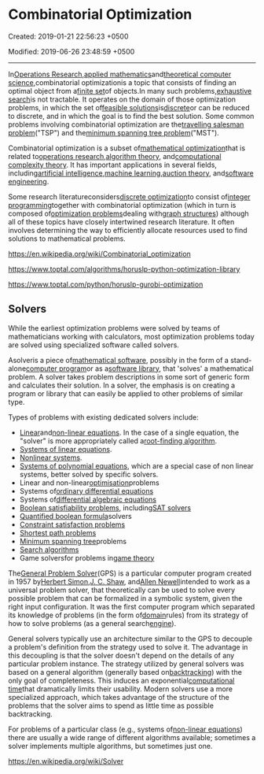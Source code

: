 # Combinatorial Optimization

Created: 2019-01-21 22:56:23 +0500

Modified: 2019-06-26 23:48:59 +0500

---

In[Operations Research](https://en.wikipedia.org/wiki/Operations_Research),[applied mathematics](https://en.wikipedia.org/wiki/Applied_mathematics)and[theoretical computer science](https://en.wikipedia.org/wiki/Theoretical_computer_science),combinatorial optimizationis a topic that consists of finding an optimal object from a[finite set](https://en.wikipedia.org/wiki/Finite_set)of objects.In many such problems,[exhaustive search](https://en.wikipedia.org/wiki/Exhaustive_search)is not tractable. It operates on the domain of those optimization problems, in which the set of[feasible solutions](https://en.wikipedia.org/wiki/Candidate_solution)is[discrete](https://en.wikipedia.org/wiki/Discrete_set)or can be reduced to discrete, and in which the goal is to find the best solution. Some common problems involving combinatorial optimization are the[travelling salesman problem](https://en.wikipedia.org/wiki/Travelling_salesman_problem)("TSP") and the[minimum spanning tree problem](https://en.wikipedia.org/wiki/Minimum_spanning_tree)("MST").

Combinatorial optimization is a subset of[mathematical optimization](https://en.wikipedia.org/wiki/Mathematical_optimization)that is related to[operations research](https://en.wikipedia.org/wiki/Operations_research),[algorithm theory](https://en.wikipedia.org/wiki/Algorithm), and[computational complexity theory](https://en.wikipedia.org/wiki/Computational_complexity_theory). It has important applications in several fields, including[artificial intelligence](https://en.wikipedia.org/wiki/Artificial_intelligence),[machine learning](https://en.wikipedia.org/wiki/Machine_learning),[auction theory](https://en.wikipedia.org/wiki/Auction_theory), and[software engineering](https://en.wikipedia.org/wiki/Software_engineering).

Some research literatureconsiders[discrete optimization](https://en.wikipedia.org/wiki/Discrete_optimization)to consist of[integer programming](https://en.wikipedia.org/wiki/Integer_programming)together with combinatorial optimization (which in turn is composed of[optimization problems](https://en.wikipedia.org/wiki/Optimization_problem)dealing with[graph structures](https://en.wikipedia.org/wiki/Graph_(discrete_mathematics))) although all of these topics have closely intertwined research literature. It often involves determining the way to efficiently allocate resources used to find solutions to mathematical problems.

<https://en.wikipedia.org/wiki/Combinatorial_optimization>

<https://www.toptal.com/algorithms/horuslp-python-optimization-library>

<https://www.toptal.com/python/horuslp-gurobi-optimization>

## Solvers

While the earliest optimization problems were solved by teams of mathematicians working with calculators, most optimization problems today are solved using specialized software called solvers.

Asolveris a piece of[mathematical software](https://en.wikipedia.org/wiki/Mathematical_software), possibly in the form of a stand-alone[computer program](https://en.wikipedia.org/wiki/Computer_program)or as a[software library](https://en.wikipedia.org/wiki/Library_(computing)), that 'solves' a mathematical problem. A solver takes problem descriptions in some sort of generic form and calculates their solution. In a solver, the emphasis is on creating a program or library that can easily be applied to other problems of similar type.

Types of problems with existing dedicated solvers include:
-   [Linear](https://en.wikipedia.org/wiki/Linear_equation)and[non-linear equations](https://en.wikipedia.org/wiki/Non-linear_equation). In the case of a single equation, the "solver" is more appropriately called a[root-finding algorithm](https://en.wikipedia.org/wiki/Root-finding_algorithm).
-   [Systems of linear equations](https://en.wikipedia.org/wiki/System_of_linear_equations).
-   [Nonlinear systems](https://en.wikipedia.org/wiki/Nonlinear_system).
-   [Systems of polynomial equations](https://en.wikipedia.org/wiki/Systems_of_polynomial_equations), which are a special case of non linear systems, better solved by specific solvers.
-   Linear and non-linear[optimisation](https://en.wikipedia.org/wiki/Optimization_(mathematics))problems
-   Systems of[ordinary differential equations](https://en.wikipedia.org/wiki/Ordinary_differential_equation)
-   Systems of[differential algebraic equations](https://en.wikipedia.org/wiki/Differential_algebraic_equation)
-   [Boolean satisfiability problems](https://en.wikipedia.org/wiki/Boolean_satisfiability_problem), including[SAT solvers](https://en.wikipedia.org/wiki/SAT_solver)
-   [Quantified boolean formula](https://en.wikipedia.org/wiki/Quantified_boolean_formula)solvers
-   [Constraint satisfaction problems](https://en.wikipedia.org/wiki/Constraint_satisfaction_problem)
-   [Shortest path problems](https://en.wikipedia.org/wiki/Shortest_path_problem)
-   [Minimum spanning tree](https://en.wikipedia.org/wiki/Minimum_spanning_tree)problems
-   [Search algorithms](https://en.wikipedia.org/wiki/Search_algorithm)
-   Game solversfor problems in[game theory](https://en.wikipedia.org/wiki/Game_theory)

The[General Problem Solver](https://en.wikipedia.org/wiki/General_Problem_Solver)(GPS) is a particular computer program created in 1957 by[Herbert Simon](https://en.wikipedia.org/wiki/Herbert_A._Simon),[J. C. Shaw](https://en.wikipedia.org/wiki/Cliff_Shaw), and[Allen Newell](https://en.wikipedia.org/wiki/Allen_Newell)intended to work as a universal problem solver, that theoretically can be used to solve every possible problem that can be formalized in a symbolic system, given the right input configuration. It was the first computer program which separated its knowledge of problems (in the form of[domain](https://en.wikipedia.org/wiki/Problem_domain)rules) from its strategy of how to solve problems (as a general search[engine](https://en.wikipedia.org/wiki/Software_engine)).

General solvers typically use an architecture similar to the GPS to decouple a problem's definition from the strategy used to solve it. The advantage in this decoupling is that the solver doesn't depend on the details of any particular problem instance. The strategy utilized by general solvers was based on a general algorithm (generally based on[backtracking](https://en.wikipedia.org/wiki/Backtracking)) with the only goal of completeness. This induces an exponential[computational time](https://en.wikipedia.org/wiki/Computational_time)that dramatically limits their usability. Modern solvers use a more specialized approach, which takes advantage of the structure of the problems that the solver aims to spend as little time as possible backtracking.

For problems of a particular class (e.g., systems of[non-linear equations](https://en.wikipedia.org/wiki/Non-linear_equation)) there are usually a wide range of different algorithms available; sometimes a solver implements multiple algorithms, but sometimes just one.

<https://en.wikipedia.org/wiki/Solver>

